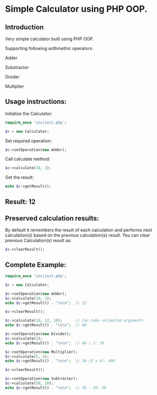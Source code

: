 # Simple Calculator using PHP OOP.

## Introduction

Very simple calculator built using PHP OOP.

Supporting following arithmethic operators:

Adder

Substractor

Divider

Multiplier


## Usage instructions:
Initialize the Calculator:

```php
require_once 'inc/init.php';

$c = new Calculator;

```
Set required operation:
```php
$c->setOperation(new Adder);

```
Call calculate method:
```php
$c->calculate(10, 2);
```
Get the result:
```php
echo $c->getResult();
```
## Result: 12
## Preserved calculation results:
By default it remembers the result of each calculation and performs next calculation(s) based on the previous calculation(s) result.
You can clear previous Calculation(s) result as:
```php
$c->clearResult();
```
## Complete Example:

```php
require_once 'inc/init.php';

$c = new Calculator;

$c->setOperation(new Adder);
$c->calculate(10, 2);
echo $c->getResult() . "\n\n";  // 12

$c->clearResult();

$c->calculate(18, 12, 10);      // Can take unlimited arguments
echo $c->getResult() . "\n\n";  // 40

$c->setOperation(new Divider);
$c->calculate(2);
echo $c->getResult() . "\n\n";  // 40 / 2: 20

$c->setOperation(new Multiplier);
$c->calculate(5, 4);
echo $c->getResult() . "\n\n";  // 20 (5 x 4): 400

$c->clearResult();

$c->setOperation(new Subtractor);
$c->calculate(50, 20);
echo $c->getResult() . "\n\n";  // 50 - 20: 30

```
